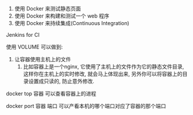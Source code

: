 1. 使用 Docker 来测试静态页面
2. 使用 Docker 来构建和测试一个 web 程序
3. 使用 Docker 来持续集成(Continuous Integration)

Jenkins for CI


使用 VOLUME
可以做到:
1. 让容器使用主机上的文件
	1. 比如容器上是一个nginx, 它使用了主机上的文件作为它的静态文件目录, 这样你在主机上的实时修改, 就会马上体现出来, 另外你可以将容器上的目录设置成只读的, 防止意外修改.

docker top 容器
可以查看容器上的进程

docker port 容器 端口
可以产看本机的哪个端口对应了容器的那个端口
